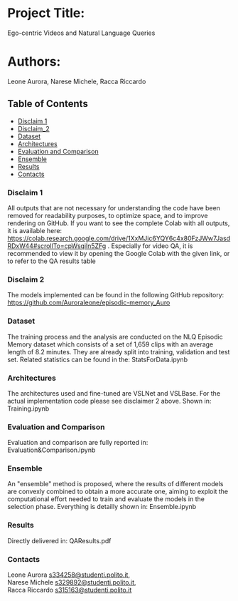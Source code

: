 # Project Title:
Ego-centric Videos and Natural Language Queries

# Authors:
Leone Aurora,
Narese Michele,
Racca Riccardo


## Table of Contents
- [Disclaim 1](#Disclaim_1)
- [Disclaim_2](#Disclaim_2)
- [Dataset](#Dataset) 
- [Architectures](#Architectures)
- [Evaluation and Comparison](#Evaluation&comparison)
- [Ensemble](#Ensemble)
- [Results](#results) 
- [Contacts](#Contacts)

### Disclaim 1
All outputs that are not necessary for understanding the code have been removed for readability purposes, to optimize space, and to improve rendering on GitHub. If you want to see the complete Colab with all outputs, it is available here: https://colab.research.google.com/drive/1XxMJic6YQY6c4x80FzJWw7JasdRDxW44#scrollTo=cpWsqiln5ZFg . Especially for video QA, it is recommended to view it by opening the Google Colab with the given link, or to refer to the QA results table

### Disclaim 2
The models implemented can be found in the following GitHub repository: https://github.com/Auroraleone/episodic-memory_Auro

### Dataset
The training process and the analysis are conducted on the NLQ Episodic Memory dataset which consists of a set of 1,659 clips with an average length of 8.2 minutes. They are already split into training, validation and test set.
Related statistics can be found in the: StatsForData.ipynb

### Architectures
The architectures used and fine-tuned are VSLNet and VSLBase. 
For the actual implementation code please see disclaimer 2 above. 
Shown in: Training.ipynb


### Evaluation and Comparison
Evaluation and comparison are fully reported in: Evaluation&Comparison.ipynb


### Ensemble
An "ensemble" method is proposed, where the results of different models are convexly combined to obtain a more accurate one, aiming to exploit the computational effort needed to train and evaluate the models in the selection phase. Everything is detailly shown in: Ensemble.ipynb

### Results
Directly delivered in: QAResults.pdf



### Contacts
Leone Aurora s334258@studenti.polito.it,  
Narese Michele s329892@studenti.polito.it,  
Racca Riccardo s315163@studenti.polito.it 
